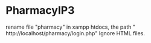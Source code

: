 # PharmacyIP3
rename file "pharmacy"  in xampp htdocs, the path " http://localhost/pharmacy/login.php" 
Ignore HTML files.
